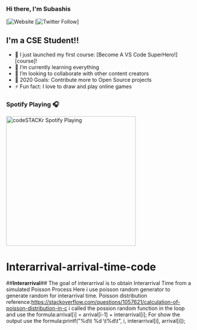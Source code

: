 ### Hi there, I'm Subashis 

[![Website](https://img.shields.io/website?label=Subashis.com&style=for-the-badge&url=https%3A%2F%2FSubashis.com)
[![Twitter Follow](https://img.shields.io/twitter/follow/Subashis?color=1DA1F2&logo=twitter&style=for-the-badge)]


## I'm a CSE Student!!

- 🔭 I just launched my first course: [Become A VS Code SuperHero!][course]!
- 🌱 I’m currently learning everything 
- 👯 I’m looking to collaborate with other content creators
- 🥅 2020 Goals: Contribute more to Open Source projects
- ⚡ Fun fact: I love to draw and play online games



### Spotify Playing 🎧

[<img src="https://now-playing-codestackr.vercel.app/api/spotify-playing" alt="codeSTACKr Spotify Playing" width="350" />](https://open.spotify.com/user/swyqyimdc12jajde4vpwd2x1b)






# Interarrival-arrival-time-code
##**Interarrival**##
The goal of interarrival is to obtain Interarrival Time from a simulated Poisson Process
Here i use poisson random generator to generate random for interarrival time.
Poisson distribution reference:https://stackoverflow.com/questions/1057621/calculation-of-poisson-distribution-in-c
i called the possion random function in the loop
and use the formula:arrival[i] = arrival[i-1] + interarrival[i];
For show the output use the formula:printf("%d\t %d \t%d\t", i, interarrival[i], arrival[i]);


